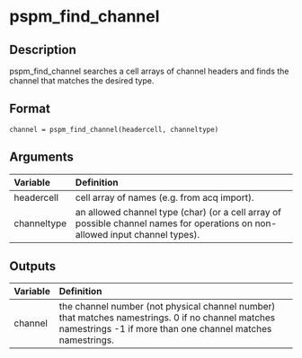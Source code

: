 # pspm_find_channel
## Description
pspm_find_channel searches a cell arrays of channel headers and finds the channel that matches the desired type.

## Format
`channel = pspm_find_channel(headercell, channeltype)`

## Arguments
| Variable | Definition |
|:--|:--|
| headercell | cell array of names (e.g. from acq import). |
| channeltype | an allowed channel type (char) (or a cell array of possible channel names for operations on non-allowed input channel types). |

## Outputs
| Variable | Definition |
|:--|:--|
| channel | the channel number (not physical channel number) that matches namestrings. 0 if no channel matches namestrings -1 if more than one channel matches namestrings. |

